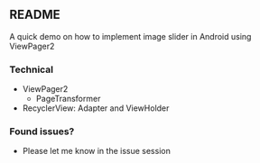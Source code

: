 ## README

A quick demo on how to implement image slider in Android using ViewPager2

### Technical

- ViewPager2
  - PageTransformer
- RecyclerView: Adapter and ViewHolder

### Found issues?

- Please let me know in the issue session